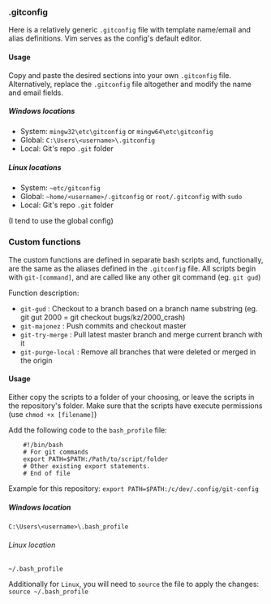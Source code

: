 ### .gitconfig
Here is a relatively generic `.gitconfig` file with template name/email and alias definitions. Vim serves as the config's default editor.

#### Usage
Copy and paste the desired sections into your own `.gitconfig` file. Alternatively, replace the `.gitconfig` file altogether and modify the name and email fields.

##### Windows locations
- System: `mingw32\etc\gitconfig` or `mingw64\etc\gitconfig`
- Global: `C:\Users\<username>\.gitconfig`
- Local: Git's repo `.git` folder

##### Linux locations
- System: `~etc/gitconfig`
- Global: `~home/<username>/.gitconfig` or `root/.gitconfig` with `sudo`
- Local: Git's repo `.git` folder

(I tend to use the global config)

### Custom functions
The custom functions are defined in separate bash scripts and, functionally, are the same as the aliases defined in the `.gitconfig` file. 
All scripts begin with `git-[command]`, and are called like any other git command (eg. `git gud`)

Function description:
- `git-gud` : Checkout to a branch based on a branch name substring (eg. git gut 2000 = git checkout bugs/kz/2000_crash)
- `git-majonez` : Push commits and checkout master
- `git-try-merge` : Pull latest master branch and merge current branch with it
- `git-purge-local` : Remove all branches that were deleted or merged in the origin

#### Usage
Either copy the scripts to a folder of your choosing, or leave the scripts in the repository's folder. Make sure that the scripts have execute permissions (use `chmod +x [filename]`)

Add the following code to the `bash_profile` file:
```
    #!/bin/bash
    # For git commands
    export PATH=$PATH:/Path/to/script/folder
    # Other existing export statements.
    # End of file
```

Example for this repository: `export PATH=$PATH:/c/dev/.config/git-config`

##### Windows location
`C:\Users\<username>\.bash_profile`

###### Linux location
`~/.bash_profile` 

Additionally for `Linux`, you will need to `source` the file to apply the changes: `source ~/.bash_profile`